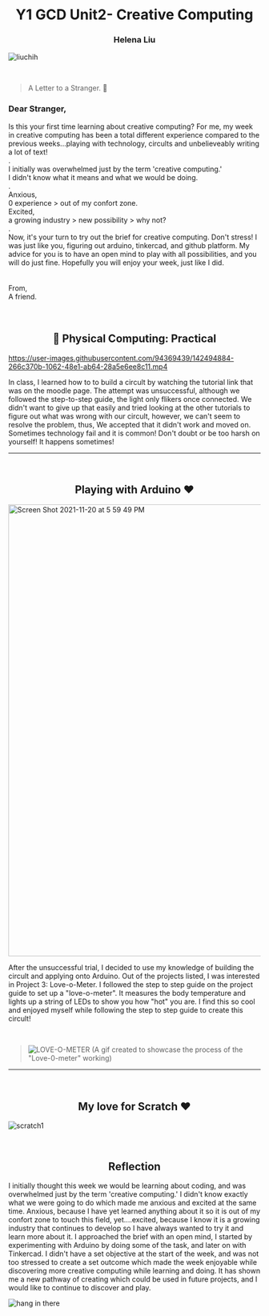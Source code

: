 <h1 align="center">Y1 GCD Unit2- Creative Computing</h1>
<h3 align="center">Helena Liu</h3>

<p align="left"> <img src="https://komarev.com/ghpvc/?username=liuchih&label=Profile%20views&color=0e75b6&style=flat" alt="liuchih" /> </p> <br>

>A Letter to a Stranger. 💌 

### Dear Stranger, <br>
Is this your first time learning about creative computing? For me, my week in creative computing has been a total different experience 
compared to the previous weeks...playing with technology, circults and unbelieveably writing a lot of text! 
<br>.<br>
I initially was overwhelmed just by the term 'creative computing.' <br>
I didn't know what it means and what we would be doing. <br>
.<br>
Anxious, <br>
0 experience > out of my confort zone. <br>
Excited, <br>
a growing industry > new possibility > why not? <br>
.<br>
Now, it's your turn to try out the brief for creative computing. 
Don't stress! I was just like you, figuring out arduino, tinkercad, and github platform. My advice for you is to have an open mind to play with all possibilities, and you will do just fine.
Hopefully you will enjoy your week, just like I did. <br>
<br> <br>
From, <br>
A friend.
<br><br><br>

<h2 align="center">🌱 Physical Computing: Practical</h2>

https://user-images.githubusercontent.com/94369439/142494884-266c370b-1062-48e1-ab64-28a5e6ee8c11.mp4


In class, I learned how to to build a circult by watching the tutorial link that was on the moodle page. The attempt was unsuccessful, although we followed the step-to-step guide, the light only flikers once connected. We didn't want to give up that easily and tried looking at the other tutorials to figure out what was wrong with our circult, however, we can't seem to resolve the problem, thus, We accepted that it didn't work and moved on.  Sometimes technology fail and it is common! Don't doubt or be too harsh on yourself! It happens sometimes!
 
--------------------------------------------------------
<br>
<h2 align="center"> Playing with Arduino ❤ </h2>

<img width="903" alt="Screen Shot 2021-11-20 at 5 59 49 PM" src="https://user-images.githubusercontent.com/94369439/142736535-8e48b6c0-308b-4ebb-8668-e3eec2ec2c5f.png">

After the unsuccessful trial, I decided to use my knowledge of building the circult and applying onto Arduino. Out of the projects listed, I was interested in Project 3: Love-o-Meter. I followed the step to step guide on the project guide to set up a "love-o-meter". It measures the body temperature and lights up a string of LEDs to show you how "hot" you are. I find this so cool and enjoyed myself while following the step to step guide to create this circult!
<p><br>
     
>![LOVE-O-METER](https://user-images.githubusercontent.com/94369439/142774916-a9fb2814-b258-4cbb-a925-e1d4f8e5ebd0.gif)
(A gif created to showcase the process of the "Love-0-meter" working)

--------------------------------------------------------
<br>
<h2 align="center"> My love for Scratch ❤  </h2>

![scratch1](https://user-images.githubusercontent.com/94369439/142775196-43945073-4f62-4320-8ad7-56577bbd8148.gif)


<br>


<h2 align="center"> Reflection </h2>
I initially thought this week we would be learning about coding, and was overwhelmed just by the term 'creative computing.' I didn't know exactly what we were going to do which made me anxious and excited at the same time. Anxious, because I have yet learned anything about it so it is out of my confort zone to touch this field, yet....excited, because I know it is a growing industry that continues to develop so I have always wanted to try it and learn more about it. I approached the brief with an open mind, I started by experimenting with Arduino by doing some of the task, and later on with Tinkercad. I didn't have a set objective at the start of the week, and was not too stressed to create a set outcome which made the week enjoyable while discovering more creative computing while learning and doing. It has shown me a new pathway of creating which could be used in future projects, and I would like to continue to discover and play.

![hang in there](https://user-images.githubusercontent.com/94369439/142774998-72fb2338-2944-456e-b27d-2fd11639c348.gif)
